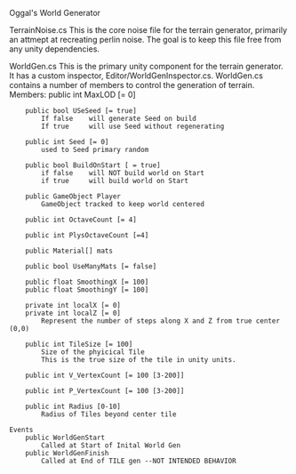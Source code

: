 Oggal's World Generator

TerrainNoise.cs
    This is the core noise file for the terrain generator, primarily an attmept at recreating perlin noise.
    The goal is to keep this file free from any unity dependencies.

WorldGen.cs
    This is the primary unity component for the terrain generator. It has a custom inspector, Editor/WorldGenInspector.cs.
    WorldGen.cs contains a number of members to control the generation of terrain.
    Members:
        public int MaxLOD [= 0]

        public bool USeSeed [= true]
            If false    will generate Seed on build
            If true     will use Seed without regenerating
        
        public int Seed [= 0]
            used to Seed primary random
        
        public bool BuildOnStart [ = true]
            if false    will NOT build world on Start
            if true     will build world on Start

        public GameObject Player
            GameObject tracked to keep world centered

        public int OctaveCount [= 4]

        public int PlysOctaveCount [=4]

        public Material[] mats

        public bool UseManyMats [= false]

        public float SmoothingX [= 100]
        public float SmoothingY [= 100]

        private int localX [= 0]
        private int localZ [= 0]
            Represent the number of steps along X and Z from true center (0,0)

        public int TileSize [= 100]
            Size of the phyicical Tile
            This is the true size of the tile in unity units.
        
        public int V_VertexCount [= 100 [3-200]]

        public int P_VertexCount [= 100 [3-200]]

        public int Radius [0-10]
            Radius of Tiles beyond center tile

    Events
        public WorldGenStart
            Called at Start of Inital World Gen
        public WorldGenFinish
            Called at End of TILE gen --NOT INTENDED BEHAVIOR
